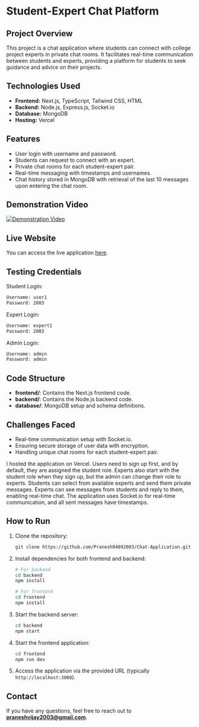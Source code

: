 # Student-Expert Chat Platform

## Project Overview
This project is a chat application where students can connect with college project experts in private chat rooms. It facilitates real-time communication between students and experts, providing a platform for students to seek guidance and advice on their projects.

## Technologies Used
- **Frontend:** Next.js, TypeScript, Tailwind CSS, HTML
- **Backend:** Node.js, Express.js, Socket.io
- **Database:** MongoDB
- **Hosting:** Vercel

## Features
- User login with username and password.
- Students can request to connect with an expert.
- Private chat rooms for each student-expert pair.
- Real-time messaging with timestamps and usernames.
- Chat history stored in MongoDB with retrieval of the last 10 messages upon entering the chat room.

## Demonstration Video
[![Demonstration Video](https://img.youtube.com/vi/CGDehx7-GLQ/0.jpg)](https://youtu.be/CGDehx7-GLQ?si=u4K5s87qj7jCUy44)

## Live Website
You can access the live application [here](https://chat-app-client-orpin.vercel.app/).

## Testing Credentials
Student Login:
```bash
Username: user1
Password: 2003
```
Expert Login:
```bash
Username: expert1
Password: 2003
```
Admin Login:
```bash
Username: admin
Password: admin
```
## Code Structure
- **frontend/**: Contains the Next.js frontend code.
- **backend/**: Contains the Node.js backend code.
- **database/**: MongoDB setup and schema definitions.

## Challenges Faced
- Real-time communication setup with Socket.io.
- Ensuring secure storage of user data with encryption.
- Handling unique chat rooms for each student-expert pair.

I hosted the application on Vercel. Users need to sign up first, and by default, they are assigned the student role. Experts also start with the student role when they sign up, but the admin can change their role to experts. Students can select from available experts and send them private messages. Experts can see messages from students and reply to them, enabling real-time chat. The application uses Socket.io for real-time communication, and all sent messages have timestamps.

## How to Run
1. Clone the repository:
    ```bash
    git clone https://github.com/Pranesh04092003/Chat-Application.git
    ```
2. Install dependencies for both frontend and backend:
    ```bash
    # For backend
    cd backend
    npm install

    # For frontend
    cd frontend
    npm install
    ```
3. Start the backend server:
    ```bash
    cd backend
    npm start
    ```
4. Start the frontend application:
    ```bash
    cd frontend
    npm run dev
    ```
5. Access the application via the provided URL (typically `http://localhost:3000`).

## Contact
If you have any questions, feel free to reach out to **[praneshvijay2003@gmail.com](mailto:praneshvijay2003@gmail.com)**.
